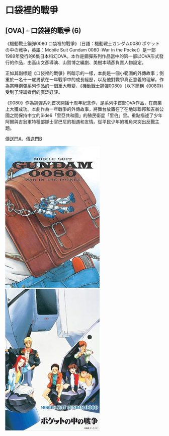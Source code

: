 # 口袋裡的戰爭
## [OVA] - 口袋裡的戰爭 (6)
  《機動戰士鋼彈0080 口袋裡的戰爭》（日語：機動戦士ガンダム0080 ポケットの中の戦争，英語：Mobile Suit Gundam 0080 :War in the Pocket）是一部1989年發行的6集日本科幻OVA。本作是鋼彈系列作品當中的第一部以OVA形式發行的作品，由高山文彥導演、山賀博之編劇、美樹本晴彥負責人物設定。

  正如其副標題《口袋裡的戰爭》所暗示的一樣，本劇是一個小範圍的外傳故事；側重於一名十一歲男孩在一年戰爭中的成長經歷，以及他對戰爭真正意義的理解。作為當時鋼彈系列作品的一個重大轉變，《機動戰士鋼彈0080》（以下簡稱《0080》）受到了評論者們的廣泛好評。

  《0080》作為鋼彈系列首次開播十周年紀念作，是系列中首部OVA作品，在商業上大獲成功。本劇作為一年戰爭的外傳故事，將舞台放置在了在地球聯邦和吉翁公國之間保持中立的Side6「里亞共和國」的殖民衛星「里伯」里。重點描述了少年阿爾與吉翁軍特種部隊士官巴尼的相遇和友情。從平民少年的視角來突出反戰主題。

  [傳送門A](https://www.bilibili.com/video/BV1dx411t7vX)、[傳送門B](https://www.bilibili.com/video/BV1qW411T7tg)

  ![機動戰士鋼彈 口袋裡的戰爭 1](/images/uc/uc0080/uc0080-pocket/uc0080-pocket-1.jpg)
  ![機動戰士鋼彈 口袋裡的戰爭 2](/images/uc/uc0080/uc0080-pocket/uc0080-pocket-2.jpg)
